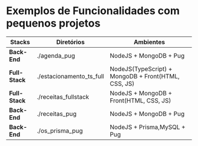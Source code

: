 # Exemplos de Funcionalidades com pequenos projetos

|Stacks|Diretórios|Ambientes|
|-|-|-|
|**Back-End**|./agenda_pug|NodeJS + MongoDB + Pug|
|**Full-Stack**|./estacionamento_ts_full| NodeJS(TypeScript) + MongoDB + Front(HTML, CSS, JS)|
|**Full-Stack**|./receitas_fullstack| NodeJS + MongoDB + Front(HTML, CSS, JS)|
|**Back-End**|./receitas_pug|NodeJS + MongoDB + Pug|
|**Back-End**|./os_prisma_pug|NodeJS + Prisma,MySQL + Pug|


